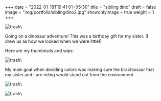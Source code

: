 +++
date = "2022-01-18T19:41:01+05:30"
title = "sibling dino"
draft = false
image = "img/portfolio/siblingdino2.jpg"
showonlyimage = true
weight = 1
+++

![trash](/img/portfolio/siblingdino2.jpg)\

Going on a dinosaur adventure! This was a birthday gift for my sister. (I drew us as how we looked when we were little!)

Here are my thumbnails and wips:

![trash](/img/extra/siblingdino_ex0.jpg)\

My main goal when deciding colors was making sure the brachiosaur that my sister and I are riding would stand out from the environment.

![trash](/img/extra/siblingdino_ex1.jpg)\

![trash](/img/extra/siblingdino_ex2.jpg)\

